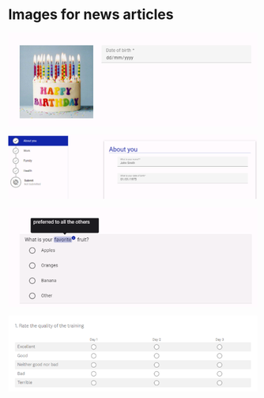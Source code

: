 # Images for news articles



![Example of an Easy Read question in Accessible Surveys](<.gitbook/assets/image (1) (1).png>)

![Example of using pages to structure a survey in Accessible Surveys](<.gitbook/assets/image (2) (1) (1).png>)

![Example of how 'tooltips' can be used to explain words in Accessible Surveys](<.gitbook/assets/image (3) (1).png>)

![Example of a grid question created in Survey Monkey](<.gitbook/assets/image (2) (1).png>)
